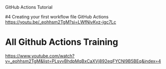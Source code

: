 GitHub Actions Tutorial 

#4 Creating your first workflow file GitHub Actions
https://youtu.be/_eohhsm2TgM?si=LWfNivKvz-jgc7Lc

# All Github Actions Training
https://www.youtube.com/watch?v=_eohhsm2TgM&list=PLsvvBhdpMqBxCaXVj892eqFYCNl9B5BEq&index=4
